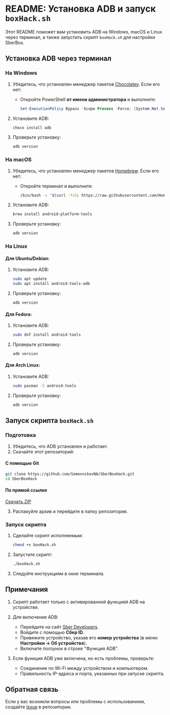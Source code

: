# README: Установка ADB и запуск `boxHack.sh`

Этот README поможет вам установить ADB на Windows, macOS и Linux через терминал, а также запустить скрипт `boxHack.sh` для настройки SberBox.

## Установка ADB через терминал

### На Windows

1. Убедитесь, что установлен менеджер пакетов [Chocolatey](https://chocolatey.org/). Если его нет:
   - Откройте PowerShell **от имени администратора** и выполните:
     ```powershell
     Set-ExecutionPolicy Bypass -Scope Process -Force; [System.Net.ServicePointManager]::SecurityProtocol = [System.Net.ServicePointManager]::SecurityProtocol -bor 3072; iex ((New-Object System.Net.WebClient).DownloadString('https://community.chocolatey.org/install.ps1'))
     ```

2. Установите ADB:
   ```powershell
   choco install adb
   ```

3. Проверьте установку:
   ```powershell
   adb version
   ```

### На macOS

1. Убедитесь, что установлен менеджер пакетов [Homebrew](https://brew.sh/). Если его нет:
   - Откройте терминал и выполните:
     ```bash
     /bin/bash -c "$(curl -fsSL https://raw.githubusercontent.com/Homebrew/install/HEAD/install.sh)"
     ```

2. Установите ADB:
   ```bash
   brew install android-platform-tools
   ```

3. Проверьте установку:
   ```bash
   adb version
   ```

### На Linux

#### Для Ubuntu/Debian:
1. Установите ADB:
   ```bash
   sudo apt update
   sudo apt install android-tools-adb
   ```
2. Проверьте установку:
   ```bash
   adb version
   ```

#### Для Fedora:
1. Установите ADB:
   ```bash
   sudo dnf install android-tools
   ```
2. Проверьте установку:
   ```bash
   adb version
   ```

#### Для Arch Linux:
1. Установите ADB:
   ```bash
   sudo pacman -S android-tools
   ```
2. Проверьте установку:
   ```bash
   adb version
   ```

## Запуск скрипта `boxHack.sh`

### Подготовка
1. Убедитесь, что ADB установлен и работает.
2. Скачайте этот репозиторий:

#### С помощью Git
   ```bash
   git clone https://github.com/SemennikovNA/SberBoxHack.git
   cd SberBoxHack
   ```

#### По прямой ссылке
   [Скачать ZIP](https://github.com/SemennikovNA/SberBoxHack/archive/refs/heads/master.zip)

3. Распакуйте архив и перейдите в папку репозитория.

### Запуск скрипта
1. Сделайте скрипт исполняемым:
   ```bash
   chmod +x boxHack.sh
   ```

2. Запустите скрипт:
   ```bash
   ./boxHack.sh
   ```

3. Следуйте инструкциям в окне терминала.

## Примечания

1. Скрипт работает только с активированной функцией ADB на устройстве.
2. Для включения ADB:
   - Перейдите на сайт [Sber Developers](https://developers.sber.ru/studio/settings/devices).
   - Войдите с помощью **Сбер ID**.
   - Привяжите устройство, указав его **номер устройства** (в меню **Настройки → Об устройстве**).
   - Включите ползунок в строке "Функция ADB".

3. Если функция ADB уже включена, но есть проблемы, проверьте:
   - Соединение по Wi-Fi между устройством и компьютером.
   - Правильность IP-адреса и порта, указанных при запуске скрипта.

## Обратная связь
Если у вас возникли вопросы или проблемы с использованием, создайте [Issue](https://github.com/SemennikovNA/SberBoxHack/issues) в репозитории.
